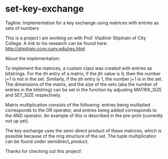 # set-key-exchange
Tagline: Implementation for a key exchange using matrices with entries as sets of numbers

This is a project I am working on with Prof. Vladimir Shpilrain of City College.
A link to his research can be found here: http://shpilrain.ccny.cuny.edu/res.html



About the implementation:

To implement the matrices, a custom class was created with entries as bitstrings. For the ith entry of a matrix, if the jth value is 0, then the number j+1 is not in the set. Similarly, if the jth entry is 1, the number j+1 is in the set. The dimensions of the matrix, and the size of the sets (aka the number of entries in the bitstring) can be set in the function by adjusting MATRIX_SIZE and SET_SIZE respectively.

Matrix multiplication consists of the following: entries being multiplied corresponds to the OR operator, and entries being added corresponds to the AND operator. An example of this is described in the pre-print (currently not up yet).

The key exchange uses the semi-direct product of these matrices, which is possible because of the ring structure of the set. The tuple multiplication can be found under semidirect_product.


Thanks for checking out this project!
                        
